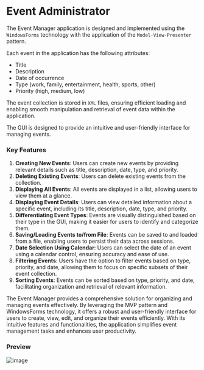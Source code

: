 # Event Administrator
The Event Manager application is designed and implemented using the `WindowsForms` technology with the application of the `Model-View-Presenter` pattern.

Each event in the application has the following attributes:
- Title
- Description
- Date of occurrence
- Type (work, family, entertainment, health, sports, other)
- Priority (high, medium, low)

The event collection is stored in `XML` files, ensuring efficient loading and enabling smooth manipulation and retrieval of event data within the application.

The GUI is designed to provide an intuitive and user-friendly interface for managing events.

### Key Features
1. **Creating New Events**: Users can create new events by providing relevant details such as title, description, date, type, and priority.
2. **Deleting Existing Events**: Users can delete existing events from the collection.
3. **Displaying All Events**: All events are displayed in a list, allowing users to view them at a glance.
4. **Displaying Event Details**: Users can view detailed information about a specific event, including its title, description, date, type, and priority.
5. **Differentiating Event Types**: Events are visually distinguished based on their type in the GUI, making it easier for users to identify and categorize them.
6. **Saving/Loading Events to/from File**: Events can be saved to and loaded from a file, enabling users to persist their data across sessions.
7. **Date Selection Using Calendar**: Users can select the date of an event using a calendar control, ensuring accuracy and ease of use.
8. **Filtering Events**: Users have the option to filter events based on type, priority, and date, allowing them to focus on specific subsets of their event collection.
9. **Sorting Events**: Events can be sorted based on type, priority, and date, facilitating organization and retrieval of relevant information.

The Event Manager provides a comprehensive solution for organizing and managing events effectively. By leveraging the MVP pattern and WindowsForms technology, it offers a robust and user-friendly interface for users to create, view, edit, and organize their events efficiently. With its intuitive features and functionalities, the application simplifies event management tasks and enhances user productivity.

### Preview
![image](https://github.com/user-attachments/assets/1b8638c2-f5a5-4e8e-9752-ae9ad2c50a36)

